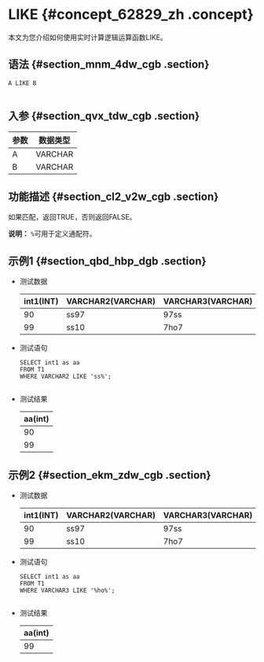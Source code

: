 # LIKE {#concept_62829_zh .concept}

本文为您介绍如何使用实时计算逻辑运算函数LIKE。

## 语法 {#section_mnm_4dw_cgb .section}

```language-sql
A LIKE B
			
```

## 入参 {#section_qvx_tdw_cgb .section}

|参数|数据类型|
|--|----|
|A|VARCHAR|
|B|VARCHAR|

## 功能描述 {#section_cl2_v2w_cgb .section}

如果匹配，返回TRUE，否则返回FALSE。

**说明：** `%`可用于定义通配符。

## 示例1 {#section_qbd_hbp_dgb .section}

-   测试数据

    |int1\(INT\)|VARCHAR2\(VARCHAR\)|VARCHAR3\(VARCHAR\)|
    |-----------|-------------------|-------------------|
    |90|ss97|97ss|
    |99|ss10|7ho7|

-   测试语句

    ```
    SELECT int1 as aa
    FROM T1
    WHERE VARCHAR2 LIKE 'ss%';
    					
    ```

-   测试结果

    |aa\(int\)|
    |---------|
    |90|
    |99|


## 示例2 {#section_ekm_zdw_cgb .section}

-   测试数据

    |int1\(INT\)|VARCHAR2\(VARCHAR\)|VARCHAR3\(VARCHAR\)|
    |-----------|-------------------|-------------------|
    |90|ss97|97ss|
    |99|ss10|7ho7|

-   测试语句

    ```
    SELECT int1 as aa
    FROM T1
    WHERE VARCHAR3 LIKE '%ho%';
    					
    ```

-   测试结果

    |aa\(int\)|
    |---------|
    |99|


